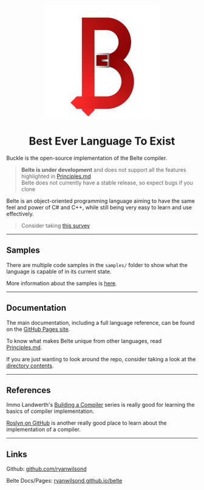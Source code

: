 <p align="center">
<img width="300" src="docs/assets/images/BelteCapital.png" alt="Belte Logo">
</p>

<h1 align="center">Best Ever Language To Exist</h1>

Buckle is the open-source implementation of the Belte compiler.

> **Belte is under development** and does not support all the features highlighted in [Principles.md](docs/Principles.md) \
> Belte does not currently have a stable release, so expect bugs if you clone

Belte is an object-oriented programming language aiming to have the same feel and power of C# and C++, while still being
very easy to learn and use effectively.

> Consider taking [this survey](https://docs.google.com/forms/d/e/1FAIpQLScaRbb9QuBz_vG_iWGaYjdFWREBwGiYyW0C4x37ereF9Fz2tg/viewform?usp=sf_link)

___

## Samples

There are multiple code samples in the `samples/` folder to show what the language is capable of in its current state.

More information about the samples is [here](samples/README.md).

___

## Documentation

The main documentation, including a full language reference, can be found on the [GitHub Pages site](https://ryanwilsond.github.io/belte/).

To know what makes Belte unique from other languages, read [Principles.md](docs/Principles.md).

If you are just wanting to look around the repo, consider taking a look at the [directory contents](DIRECTORY_CONTENTS.md).

___

## References

Immo Landwerth's [Building a Compiler](https://www.youtube.com/playlist?list=PLRAdsfhKI4OWNOSfS7EUu5GRAVmze1t2y)
series is really good for learning the basics of compiler implementation.

[Roslyn on GitHub](https://github.com/dotnet/roslyn) is another really good place to learn about the implementation of a
compiler.

___

## Links

Github: [github.com/ryanwilsond](https://github.com/ryanwilsond)

Belte Docs/Pages: [ryanwilsond.github.io/belte](https://ryanwilsond.github.io/belte/)
